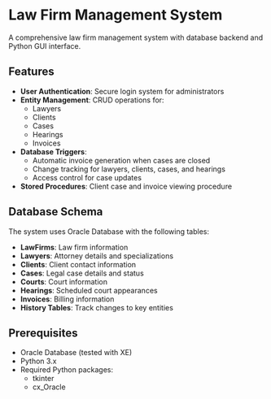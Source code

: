 # Law Firm Management System

A comprehensive law firm management system with database backend and Python GUI interface.

## Features

- **User Authentication**: Secure login system for administrators
- **Entity Management**: CRUD operations for:
  - Lawyers
  - Clients
  - Cases
  - Hearings
  - Invoices
- **Database Triggers**:
  - Automatic invoice generation when cases are closed
  - Change tracking for lawyers, clients, cases, and hearings
  - Access control for case updates
- **Stored Procedures**: Client case and invoice viewing procedure

## Database Schema

The system uses Oracle Database with the following tables:

- **LawFirms**: Law firm information
- **Lawyers**: Attorney details and specializations
- **Clients**: Client contact information
- **Cases**: Legal case details and status
- **Courts**: Court information
- **Hearings**: Scheduled court appearances
- **Invoices**: Billing information
- **History Tables**: Track changes to key entities

## Prerequisites

- Oracle Database (tested with XE)
- Python 3.x
- Required Python packages:
  - tkinter
  - cx_Oracle
